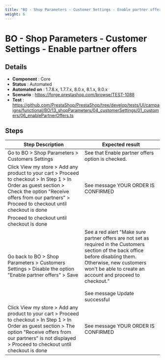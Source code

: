 ```yaml
---
title: "BO - Shop Parameters - Customer Settings - Enable partner offers"
weight: 6
---
```


# BO - Shop Parameters - Customer Settings - Enable partner offers
## Details
* **Component** : Core
* **Status** : Automated
* **Automated on** : 1.7.8.x, 1.7.7.x, 8.0.x, 8.1.x, 9.0.x
* **Scenario** : https://forge.prestashop.com/browse/TEST-1088
* **Test** : https://github.com/PrestaShop/PrestaShop/tree/develop/tests/UI/campaigns/functional/BO/13_shopParameters/04_customerSettings/01_customers/06_enablePartnerOffers.ts

## Steps
| Step Description | Expected result |
| ----- | ----- |
| Go to BO > Shop Parameters > Customers Settings | See that Enable partner offers option is checked. |
| Click View my store > Add any product to your cart > Proceed to checkout > In Step 1 > In Order as guest section > Check the option "Receive offers from our partners" > Proceed to checkout until checkout is done | See message YOUR ORDER IS CONFIRMED |
| Proceed to checkout until checkout is done |  |
| Go back to BO > Shop Parameters > Customers Settings > Disable the option "Enable partner offers" > Save | See a red alert "Make sure partner offers are not set as required in the Customers section of the back office before disabling them. Otherwise, new customers won't be able to create an account and proceed to checkout."<br><br>See message Update successful |
| Click View my store > Add any product to your cart > Proceed to checkout > In Step 1 > In Order as guest section > The option "Receive offers from our partners" is not displayed > Proceed to checkout until checkout is done | See message YOUR ORDER IS CONFIRMED |